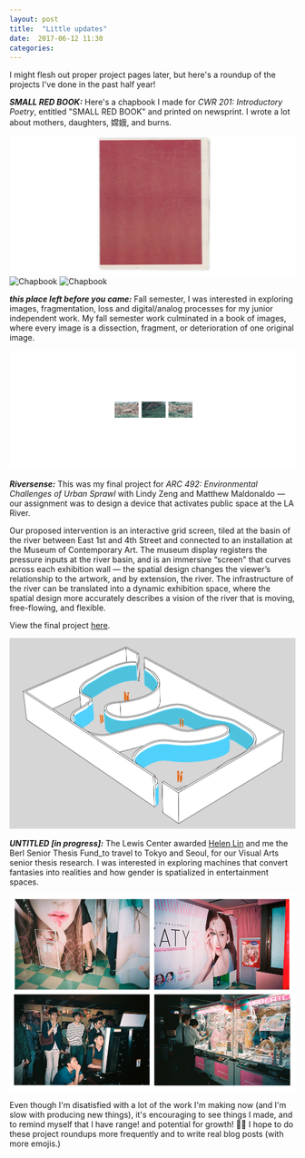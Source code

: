```yaml
---
layout: post
title:  "Little updates"
date:  2017-06-12 11:30
categories: 
---
```


I might flesh out proper project pages later, but here's a roundup of the projects I've done in the past half year! 


_**SMALL RED BOOK:**_ Here's a chapbook I made for _CWR 201: Introductory Poetry_, entitled "SMALL RED BOOK" and printed on newsprint. I wrote a lot about mothers, daughters, 嫦娥, and burns. 

![Chapbook](/img/blog/scancover.png)
![Chapbook](/img/blog/scan.png)
![Chapbook](/img/blog/scan2.png)


_**this place left before you came:**_ Fall semester, I was interested in exploring images, fragmentation, loss and digital/analog processes for my junior independent work. My fall semester work culminated in a book of images, where every image is a dissection, fragment, or deterioration of one original image. 

![VIS Book](/img/blog/littlebook2.gif)

_**Riversense:**_ This was my final project for _ARC 492: Environmental Challenges of Urban Sprawl_ with Lindy Zeng and Matthew Maldonaldo — our assignment was to design a device that activates public space at the LA River. 

Our proposed intervention is an interactive grid screen, tiled at the basin of the river between East 1st and 4th Street and connected to an installation at the Museum of Contemporary Art. The museum display registers the pressure inputs at the river basin, and is an immersive “screen" that curves across each exhibition wall — the spatial design changes the viewer’s relationship to the artwork, and by extension, the river. The infrastructure of the river can be translated into a dynamic exhibition space, where the spatial design more accurately describes a vision of the river that is moving, free-flowing, and flexible.

View the final project [here](arc492.github.io).

![MOCA](/img/blog/moca.png)

_**UNTITLED [in progress]:**_ The Lewis Center awarded [Helen Lin](facebook.com/helenlinart) and me the Berl Senior Thesis Fund_to travel to Tokyo and Seoul, for our Visual Arts senior thesis research. I was interested in exploring machines that convert fantasies into realities and how gender is spatialized in entertainment spaces. 

![Tokyo](/img/blog/machines1.png)

Even though I'm disatisfied with a lot of the work I'm making now (and I'm slow with producing new things), it's encouraging to see things I made, and to remind myself that I have range! and potential for growth! 🚀🚀 I hope to do these project roundups more frequently and to write real blog posts (with more emojis.)













